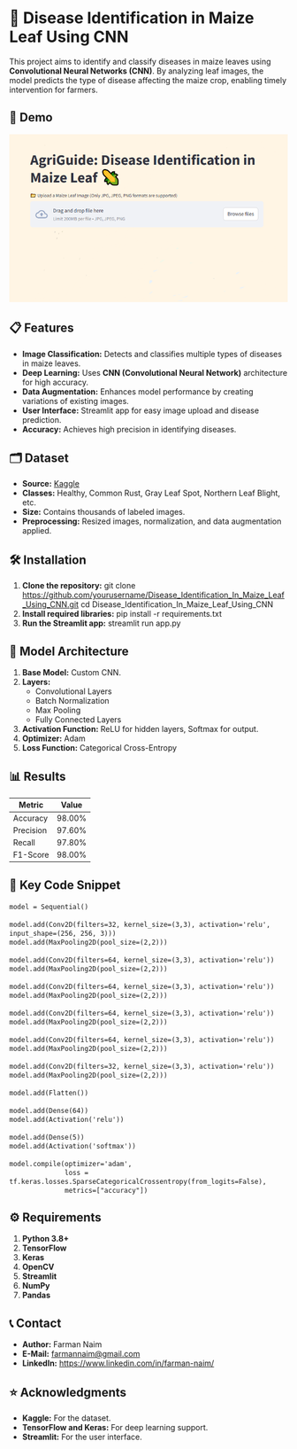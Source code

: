 # 🌿 Disease Identification in Maize Leaf Using CNN

This project aims to identify and classify diseases in maize leaves using **Convolutional Neural Networks (CNN)**. By analyzing leaf images, the model predicts the type of disease affecting the maize crop, enabling timely intervention for farmers.

## 🚀 Demo
![App Screenshot](Streamlit%20Web%20Interface.png)

## 📋 Features
- **Image Classification:** Detects and classifies multiple types of diseases in maize leaves.
- **Deep Learning:** Uses **CNN (Convolutional Neural Network)** architecture for high accuracy.
- **Data Augmentation:** Enhances model performance by creating variations of existing images.
- **User Interface:** Streamlit app for easy image upload and disease prediction.
- **Accuracy:** Achieves high precision in identifying diseases.

## 🗂 Dataset
- **Source:** [Kaggle](https://www.kaggle.com/datasets/farmannaim/maizeleaf)  
- **Classes:** Healthy, Common Rust, Gray Leaf Spot, Northern Leaf Blight, etc.
- **Size:** Contains thousands of labeled images.
- **Preprocessing:** Resized images, normalization, and data augmentation applied.

## 🛠️ Installation
1. **Clone the repository:**
   git clone https://github.com/yourusername/Disease_Identification_In_Maize_Leaf_Using_CNN.git
   cd Disease_Identification_In_Maize_Leaf_Using_CNN
2. **Install required libraries:**
   pip install -r requirements.txt
3. **Run the Streamlit app:**
   streamlit run app.py

## 🧠 Model Architecture
1. **Base Model:** Custom CNN.
2. **Layers:**
    - Convolutional Layers
    - Batch Normalization
    - Max Pooling
    - Fully Connected Layers
3. **Activation Function:** ReLU for hidden layers, Softmax for output.
4. **Optimizer:** Adam
5. **Loss Function:** Categorical Cross-Entropy

## 📊 Results
| Metric     | Value  | 
|------------|--------|
| Accuracy   | 98.00%  | 
| Precision  | 97.60%  | 
| Recall     | 97.80%  | 
| F1-Score   | 98.00%  | 


## 📌 Key Code Snippet
```
model = Sequential()

model.add(Conv2D(filters=32, kernel_size=(3,3), activation='relu', input_shape=(256, 256, 3)))
model.add(MaxPooling2D(pool_size=(2,2)))

model.add(Conv2D(filters=64, kernel_size=(3,3), activation='relu'))
model.add(MaxPooling2D(pool_size=(2,2)))    
   
model.add(Conv2D(filters=64, kernel_size=(3,3), activation='relu'))
model.add(MaxPooling2D(pool_size=(2,2)))    
   
model.add(Conv2D(filters=64, kernel_size=(3,3), activation='relu'))
model.add(MaxPooling2D(pool_size=(2,2)))    
    
model.add(Conv2D(filters=64, kernel_size=(3,3), activation='relu'))
model.add(MaxPooling2D(pool_size=(2,2)))    

model.add(Conv2D(filters=32, kernel_size=(3,3), activation='relu'))
model.add(MaxPooling2D(pool_size=(2,2)))
          
model.add(Flatten())

model.add(Dense(64))
model.add(Activation('relu'))

model.add(Dense(5))
model.add(Activation('softmax'))

model.compile(optimizer='adam',
              loss = tf.keras.losses.SparseCategoricalCrossentropy(from_logits=False),
              metrics=["accuracy"])
```

## ⚙️ Requirements
1. **Python 3.8+**
2. **TensorFlow**
3. **Keras**
4. **OpenCV**
5. **Streamlit**
6. **NumPy**
7. **Pandas**

## 📞 Contact
- **Author:** Farman Naim
- **E-Mail:** farmannaim@gmail.com
- **LinkedIn:** https://www.linkedin.com/in/farman-naim/

## ⭐ Acknowledgments
- **Kaggle:** For the dataset.
- **TensorFlow and Keras:** For deep learning support.
- **Streamlit:** For the user interface.
